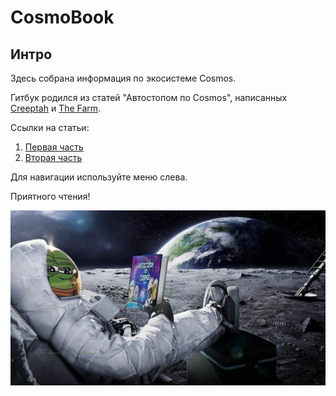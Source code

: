 # CosmoBook

## Интро

Здесь собрана информация по экосистеме Cosmos.

Гитбук родился из статей "Автостопом по Cosmos", написанных [Creeptah](https://t.me/creeptah) и [The Farm](https://t.me/TheFarm\_xyz).

Ссылки на статьи:

1. [Первая часть](https://teletype.in/@creeptahfarm/cosmos\_guide)
2. [Вторая часть](https://teletype.in/@creeptahfarm/cosmos\_guide2)

Для навигации используйте меню слева.

Приятного чтения!

![](<.gitbook/assets/image (6).png>)
